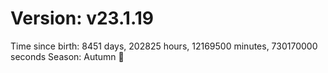 # Version: v23.1.19
Time since birth: 8451 days, 202825 hours, 12169500 minutes, 730170000 seconds
Season: Autumn 🍁
